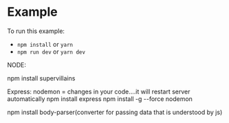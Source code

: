 # Example

To run this example:

- `npm install` or `yarn`
- `npm run dev` or `yarn dev`

NODE:

npm install supervillains

Express:
nodemon = changes in your code....it will restart server automatically
npm install express
npm install -g --force nodemon

npm install body-parser(converter for passing data that is understood by js)
